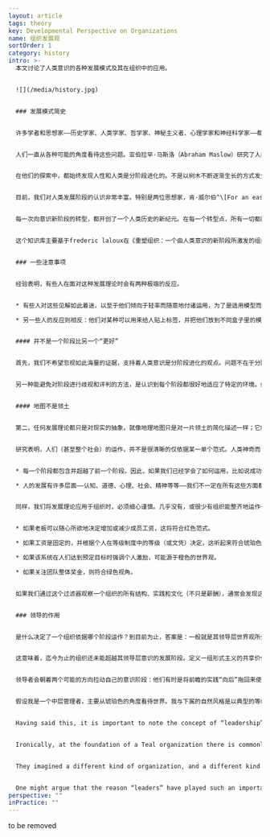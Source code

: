 ```yaml
---
layout: article
tags: theory
key: Developmental Perspective on Organizations
name: 组织发展观
sortOrder: 1
category: history
intro: >-
  本文讨论了人类意识的各种发展模式及其在组织中的应用。


  ![](/media/history.jpg)


  ### 发展模式简史


  许多学者和思想家——历史学家、人类学家、哲学家、神秘主义者、心理学家和神经科学家——都在探讨这样一个问题：*人类是如何从最早的人类意识形式进化到现代这种复杂意识的？*也有人探讨一个相关的问题：*我们今天的人类如何从出生时的相对简单的意识形式进化到成年的完全成熟？*


  人们一直从各种可能的角度看待这些问题。亚伯拉罕·马斯洛（Abraham Maslow）研究了人类需求如何随着人类的旅程而进化，从基本的生理需求到自我实现。其他人则从世界观（Gebser等人）、认知能力（Piaget）、价值观（Graves）、道德发展（Kohlberg、Gilligan）、自我认同（Loevinger）、灵性（Fowler）、领导力（Cook Greuter、Kegan、Torbert）等角度来看待意识发展。


  在他们的探索中，都始终发现人性和人类是分阶段进化的。不是以树木不断逐渐生长的方式发生进化，而是通过突如其来的转型蜕变而进化，就像毛毛虫变成蝴蝶，蝌蚪变成青蛙。


  目前，我们对人类发展阶段的认识非常丰富。特别是两位思想家，肯·威尔伯^\[For an easy introduction: Wilber, Ken. A brief history of everything. Boston: Shambhala Publications, 1996. For a more complete overview: Wilber, Ken. Integral Psychology. Boston: Shambhala Publications, 2000. ] 和珍妮·韦德^\[Wade, Jenny. Changes of Mind: A Holonomic Theory of the Evolution of Consciousness. Albany: State University of New York Press, 1996.]―对所有主要的阶段模型进行了大量的比较和对比，并发现了很强的收敛性。每一个模型都可能着眼于大山的某一面（例如，一个着眼于需求，另一个着眼于认知），但似乎是在看同一座山。虽然他们经常选择不同的名称来指代这些阶段，或者有时会以不同的方式对阶段进行细分或重组，但潜在本质观点是相同的——就像华氏度和摄氏度用不同的标签认识到，水在某一点冻结，在另一点沸腾。这一发展观点已经得到了来自海量数据库的可靠证据支持；Jane Loevinger、Susanne Cook Greuter、Bill Torbert和Robert Kegan以及其他一些学者，已经在不同文化、组织和企业环境中的成千上万人中，成功测试了这个分阶段理论。^\[Laloux, Frederic (2014-02-09). Reinventing Organizations: A Guide to Creating Organizations Inspired by the Next Stage of Human Consciousness (Kindle Location 493-501). Nelson Parker. Kindle Edition.]


  每一次向意识新阶段的转型，都开创了一个人类历史的新纪元。在每一个转型点，所有一切都同时发生变化：社会（从家族到部落再到帝国再到民族国家）；经济（从觅食到园艺、农业和工业化）；权力结构；宗教的作用。只有一个方面还没有得到太多的关注：每当人类意识进入一个新阶段，我们的协作能力也都出现了突破，带来了一种新的组织模式。我们今天所知道的组织仅仅是我们当前世界观、当前发展阶段的表现。每一次，作为一个物种，我们改变了自己对世界的看法时，都创造产生了更强大的组织模式。^\[Laloux, Frederic (2014-02-09). Reinventing Organizations: A Guide to Creating Organizations Inspired by the Next Stage of Human Consciousness (Kindle Locations 476-506). Nelson Parker. Kindle Edition.]


  这个知识库主要基于frederic laloux在《重塑组织：一个由人类意识的新阶段所激发的组织创建指南》的著作内容。在他的书中，Laloux试图对人类组织发展的各个阶段进行分类。他描述这些阶段的方式借鉴了许多组织研究者的经验，包括上面提到的那些，但特别借鉴的是肯·威尔伯和珍妮·韦德的荟萃分析。正如Wilber的（主权）积分理论一样，Laloux的著作和本维基知识库，都用色彩命名了每个发展阶段（彩虹、脉轮）。需要注意的是，虽然这里对阶段的描述通常与（主权）积分理论相一致，但可能并不总是完全一致。


  ### 一些注意事项


  经验表明，有些人在面对这种发展理论时会有两种极端的反应。


  * 有些人对这些见解如此着迷，以至于他们倾向于轻率而随意地付诸运用，为了是适用模型而过分简化了现实。

  * 另一些人的反应则相反：他们对某种可以用来给人贴上标签，并把他们放到不同盒子里的模型感到非常不舒服，以至于他们拒绝接受人类进化可以被分为发展阶段之类的观点。他们认为这种分阶段的概念是精英主义，意味着某些人在某种程度上比其他人更好。


  #### 并不是一个阶段比另一个“更好”


  首先，我们不希望忽视如此海量的证据，支持着人类意识是分阶段进化的观点。问题不在于分阶段是否是个事实，而在于我们如何看待阶段。当我们认为后期阶段一定比早期阶段“更好”时，我们就会陷入困境；一个更有效的解释是，后期阶段只是处理世界的“更复杂”方式。例如，一个从本着多元绿色运作的人，可能有能力整合人们互相冲突的观点，而依据冲动红色运作的人很可能无法做到这个。同时，每个层面都有自己的光影，有自己健康不健康的表达。例如，橙色的现代性，尽管带来很多促进生命的进步，但是也以一种以前阶段所无法做到的方式和规模改变（破坏）了地球。


  另一种能避免对阶段进行歧视和评判的方法，是认识到每个阶段都很好地适应了特定的环境。如果我们陷入了一场内战，暴徒袭击我们的房子，冲动的红色将是用来思考和行动的最佳模式，可以更有效的保卫自己。另一方面，在后工业社会的和平时期，红色的功能就不如某些后期阶段有用。^\[Laloux, Frederic (2014-02-09). Reinventing Organizations: A Guide to Creating Organizations Inspired by the Next Stage of Human Consciousness (Kindle Locations 996-1004). Nelson Parker. Kindle Edition.]


  #### 地图不是领土


  第二，任何发展理论都只是对现实的抽象，就像地理地图只是对一片领土的简化描述一样；它给我们提供了一些区分方式，帮助我们去理解复杂而潜在的现实，但它不能声称提供了对现实的全面描绘。关键是要把这些模型作为有用的指南，帮助我们更丰富地了解生命的非凡复杂性。


  研究表明，人们（甚至整个社会）的运作，并不是很清晰的仅依据某一单个范式。人类神奇而复杂，不能被简化为单一的阶段：


  * 每一个阶段都包含并超越了前一个阶段。因此，如果我们已经学会了如何运用，比如说成功导向的橙色，但仍然有能力在适当的时候，兼用墨守成规的琥珀色或冲动的红色作出反应。反之也可能：如果（红-橙的）我们被一群依据后期模式运作的人包围，比如说多元化的绿色，我们可以暂时表现出绿色行为，尽管我们的意识还没有融合到这个阶段。

  * 人的发展有许多层面——认知、道德、心理、社会、精神等等——我们不一定在所有这些方面都以同样的速度成长。例如，我们可能已经将橙色认知内化，并正在经营一家创新企业。但在精神层面，我们却依然信奉琥珀色基督教原教旨主义信仰。^\[Laloux, Frederic (2014-02-09). Reinventing Organizations: A Guide to Creating Organizations Inspired by the Next Stage of Human Consciousness (Kindle Location 1009-1016). Nelson Parker. Kindle Edition.]


  同样，我们将发展理论应用于组织时，必须细心谨慎。几乎没有，或很少有组织能整齐地运作于某单一阶段。但是，如果我们观察一个组织的结构及其实践流程，以及它的文化元素，我们就可以大体上看出这些特征萌芽于何种的世界观。让我们以薪酬为主题来说明这一点：


  * 如果老板可以随心所欲地决定增加或减少成员工资，这将符合红色范式。

  * 如果工资是固定的，并根据个人在等级制度中的等级（或文凭）决定，这听起来符合琥珀色的观点。

  * 如果该系统在人们达到预定目标时强调个人激励，可能源于橙色的世界观。

  * 如果关注团队整体奖金，则符合绿色视角。


  如果我们通过这个过滤器观察一个组织的所有结构、实践和文化（不只是薪酬），通常会发现这些组织特征并不是随机分散在各个阶段和意识颜色中，而是围绕着一个重心聚集在一起，基本上符合某个特定阶段的色彩。


  ### 领导的作用


  是什么决定了一个组织依据哪个阶段运作？到目前为止，答案是：一般就是其领导层世界观所处阶段。无论是有意识还是无意识，领导者都会建立起对自己有意义的组织结构、实践和文化，这些都与他们处理世界的方式相一致。


  这意味着，迄今为止的组织还未能超越其领导层意识的发展阶段。定义一组形式主义的共享价值观和使命宣言这类的做法，就是这种现象。因为这种做法很流行，橙色组织中的领导者就愈发觉得需要成立一个特别小组来制定价值观和使命宣言。但是，通过聆听价值观和使命宣言为决策提供信息，只有在绿色之后的范式中才有实际意义。在橙色中，决策的标杆是成功：让我们来看看什么能带来最高或最低的成果。在橙色组织中，领导层可能会满嘴高唱价值观；但在上路时，在不得不在利润和价值观之间做出选择时，他们会不出所料地选择前者。他们无法笃定的支撑那些源自后期发展阶段的实践和文化（在本例中，是价值观驱动的文化）。


  领导者会朝着两个可能的方向拉动自己的意识阶段：他们有时是将前瞻的实践“向后”拖回来使用（就像前一个例子中那样无法生效，只是在用自己的旧阶段意识矮化新模式），但有的人也可以施加很强的“向前”拉力（用自己超前的意识拉动组织和成员前进）。超前牵引的领导所建立的新结构、实践和文化，可以帮助成员学会适应更复杂的行为，即使成员的作为个体意识还没有完全融合进入这个色彩阶段。


  假设我是一个中层管理者，主要从琥珀色的角度看待世界。我与下属的自然风格是以典型的等级制度方式进行互动，明确告诉他们需要做什么以及如何去做。现在假设，我转入一个绿色组织工作，在那里我的领导敦促我授权给部下。在我周围，我看到其他经理给他们的下属很大的回旋余地。每年两次，我都会收到360度的反馈，包括来自我的直接下属，告诉我在授权方面的表现如何（这可能会影响我的奖金）；每隔六个月，我会被要求与我的团队坐下来讨论我们在实现公司价值（包括授权）方面的表现如何。在绿色文化和实践这个如此强大的背景下，我很可能会支持一些绿色管理技能和行为。当时的环境把我拉升，让我用比自己意识阶段更复杂的方式来操作。也许，随着时间的推移，当我准备好的时候，环境会帮助我的意识成长并真正融入到这个新阶段的范式中。^\[Laloux, Frederic (2014-02-09). Reinventing Organizations: A Guide to Creating Organizations Inspired by the Next Stage of Human Consciousness (Kindle Location 1068-1076). Nelson Parker. Kindle Edition.]


  Having said this, it is important to note the concept of “leadership” is different in Teal. While earlier stages of organizational development relied fundamentally on a hierarchical power structure, with someone clearly “in charge”, Teal rejects the notion of a fixed hierarchy. The Teal organization is self-organizing and self-managing.


  Ironically, at the foundation of a Teal organization there is commonly a strong leader who, sensing the potential, initiates the sharing of power: Jean-Francois Zobrist at FAVI, Chris Rufer at Morning Star, and Jos de Blok at Buurtzorg are good examples.


  They imagined a different kind of organization, and a different kind of leadership: a leadership that is distributed, emergent and unpredictable. Anyone can lead—subject to an advice process—based on opportunity, circumstance and/or imagination.


  One might argue that the reason “leaders” have played such an important role in Teal organizations to date is because these organizations (and we as a civilization) are making a transition from earlier stages reliant on the traditional type of leader. Perhaps in the not too distant future, Teal organizations will fully and truly emerge without assistance from a single or small group of enlightened individuals.
perspective: ""
inPractice: ""
---
```

to be removed